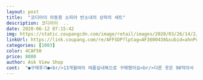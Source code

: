 ```yaml
---
layout: post 
title:  "코디아이 아동용 소피아 반소내의 상하의 세트" 
description: 코디아이  ..
date: 2020-06-12 07:15:42 
img: https://static.coupangcdn.com/image/retail/images/2020/03/26/14/2/7a365cb4-921a-41bd-855d-9dc256ca4d82.jpg 
linkUrl: https://link.coupang.com/re/AFFSDP?lptag=AF3600438&subid=ahnPublicAsk&pageKey=1432141407&itemId=2473554202&vendorItemId=70466933555&traceid=V0-113-790e393105902bda 
categories: [1003] 
color: 4CAF50 
price: 8080 
author: Ask View Shop 
cont:  "●구매후기●<br/>13개월여아 여름실내복으로 구매했어요<br/>다른 옷은 90작아서 혹시나했는데 요건 좀 낙낙하게 입힐수 있네요.<br/> 시원한 재질에 가격도 저렴하고 좋아요.<br/><br/>면소재라그런지 좋네요<br/>예쁘게잘맞아요<br/>키는76 몸무게는8.<br/>9<br/>" 
---
```

